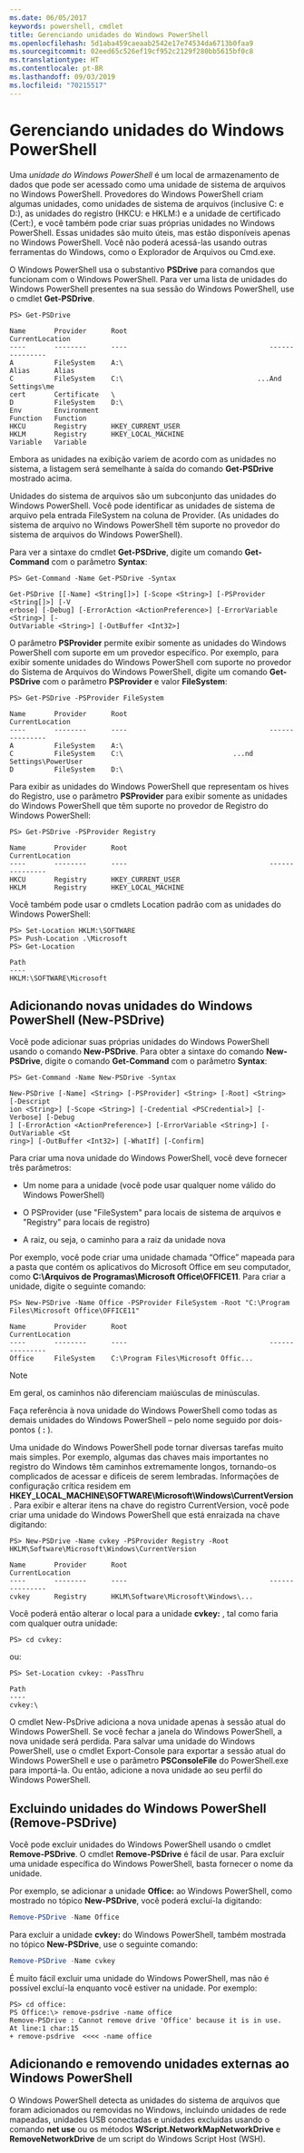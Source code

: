 ```yaml
---
ms.date: 06/05/2017
keywords: powershell, cmdlet
title: Gerenciando unidades do Windows PowerShell
ms.openlocfilehash: 5d1aba459caeaab2542e17e74534da6713b0faa9
ms.sourcegitcommit: 02eed65c526ef19cf952c2129f280bb5615bf0c8
ms.translationtype: HT
ms.contentlocale: pt-BR
ms.lasthandoff: 09/03/2019
ms.locfileid: "70215517"
---
```

# <a name="managing-windows-powershell-drives"></a>Gerenciando unidades do Windows PowerShell

Uma *unidade do Windows PowerShell* é um local de armazenamento de dados que pode ser acessado como uma unidade de sistema de arquivos no Windows PowerShell. Provedores do Windows PowerShell criam algumas unidades, como unidades de sistema de arquivos (inclusive C: e D:), as unidades do registro (HKCU: e HKLM:) e a unidade de certificado (Cert:), e você também pode criar suas próprias unidades no Windows PowerShell. Essas unidades são muito úteis, mas estão disponíveis apenas no Windows PowerShell. Você não poderá acessá-las usando outras ferramentas do Windows, como o Explorador de Arquivos ou Cmd.exe.

O Windows PowerShell usa o substantivo **PSDrive** para comandos que funcionam com o Windows PowerShell. Para ver uma lista de unidades do Windows PowerShell presentes na sua sessão do Windows PowerShell, use o cmdlet **Get-PSDrive**.

```
PS> Get-PSDrive

Name       Provider      Root                                   CurrentLocation
----       --------      ----                                   ---------------
A          FileSystem    A:\
Alias      Alias
C          FileSystem    C:\                                 ...And Settings\me
cert       Certificate   \
D          FileSystem    D:\
Env        Environment
Function   Function
HKCU       Registry      HKEY_CURRENT_USER
HKLM       Registry      HKEY_LOCAL_MACHINE
Variable   Variable
```

Embora as unidades na exibição variem de acordo com as unidades no sistema, a listagem será semelhante à saída do comando **Get-PSDrive** mostrado acima.

Unidades do sistema de arquivos são um subconjunto das unidades do Windows PowerShell. Você pode identificar as unidades de sistema de arquivo pela entrada FileSystem na coluna de Provider. (As unidades do sistema de arquivo no Windows PowerShell têm suporte no provedor do sistema de arquivos do Windows PowerShell).

Para ver a sintaxe do cmdlet **Get-PSDrive**, digite um comando **Get-Command** com o parâmetro **Syntax**:

```
PS> Get-Command -Name Get-PSDrive -Syntax

Get-PSDrive [[-Name] <String[]>] [-Scope <String>] [-PSProvider <String[]>] [-V
erbose] [-Debug] [-ErrorAction <ActionPreference>] [-ErrorVariable <String>] [-
OutVariable <String>] [-OutBuffer <Int32>]
```

O parâmetro **PSProvider** permite exibir somente as unidades do Windows PowerShell com suporte em um provedor específico. Por exemplo, para exibir somente unidades do Windows PowerShell com suporte no provedor do Sistema de Arquivos do Windows PowerShell, digite um comando **Get-PSDrive** com o parâmetro **PSProvider** e valor **FileSystem**:

```
PS> Get-PSDrive -PSProvider FileSystem

Name       Provider      Root                                   CurrentLocation
----       --------      ----                                   ---------------
A          FileSystem    A:\
C          FileSystem    C:\                           ...nd Settings\PowerUser
D          FileSystem    D:\
```

Para exibir as unidades do Windows PowerShell que representam os hives do Registro, use o parâmetro **PSProvider** para exibir somente as unidades do Windows PowerShell que têm suporte no provedor de Registro do Windows PowerShell:

```
PS> Get-PSDrive -PSProvider Registry

Name       Provider      Root                                   CurrentLocation
----       --------      ----                                   ---------------
HKCU       Registry      HKEY_CURRENT_USER
HKLM       Registry      HKEY_LOCAL_MACHINE
```

Você também pode usar o cmdlets Location padrão com as unidades do Windows PowerShell:

```
PS> Set-Location HKLM:\SOFTWARE
PS> Push-Location .\Microsoft
PS> Get-Location

Path
----
HKLM:\SOFTWARE\Microsoft
```

## <a name="adding-new-windows-powershell-drives-new-psdrive"></a>Adicionando novas unidades do Windows PowerShell (New-PSDrive)

Você pode adicionar suas próprias unidades do Windows PowerShell usando o comando **New-PSDrive**. Para obter a sintaxe do comando **New-PSDrive**, digite o comando **Get-Command** com o parâmetro **Syntax**:

```
PS> Get-Command -Name New-PSDrive -Syntax

New-PSDrive [-Name] <String> [-PSProvider] <String> [-Root] <String> [-Descript
ion <String>] [-Scope <String>] [-Credential <PSCredential>] [-Verbose] [-Debug
] [-ErrorAction <ActionPreference>] [-ErrorVariable <String>] [-OutVariable <St
ring>] [-OutBuffer <Int32>] [-WhatIf] [-Confirm]
```

Para criar uma nova unidade do Windows PowerShell, você deve fornecer três parâmetros:

- Um nome para a unidade (você pode usar qualquer nome válido do Windows PowerShell)

- O PSProvider (use "FileSystem" para locais de sistema de arquivos e "Registry" para locais de registro)

- A raiz, ou seja, o caminho para a raiz da unidade nova

Por exemplo, você pode criar uma unidade chamada “Office” mapeada para a pasta que contém os aplicativos do Microsoft Office em seu computador, como **C:\\Arquivos de Programas\\Microsoft Office\\OFFICE11**. Para criar a unidade, digite o seguinte comando:

```
PS> New-PSDrive -Name Office -PSProvider FileSystem -Root "C:\Program Files\Microsoft Office\OFFICE11"

Name       Provider      Root                                   CurrentLocation
----       --------      ----                                   ---------------
Office     FileSystem    C:\Program Files\Microsoft Offic...
```

> [!NOTE]
> Em geral, os caminhos não diferenciam maiúsculas de minúsculas.

Faça referência à nova unidade do Windows PowerShell como todas as demais unidades do Windows PowerShell – pelo nome seguido por dois-pontos ( **:** ).

Uma unidade do Windows PowerShell pode tornar diversas tarefas muito mais simples. Por exemplo, algumas das chaves mais importantes no registro do Windows têm caminhos extremamente longos, tornando-os complicados de acessar e difíceis de serem lembradas. Informações de configuração crítica residem em **HKEY_LOCAL_MACHINE\\SOFTWARE\\Microsoft\\Windows\\CurrentVersion**. Para exibir e alterar itens na chave do registro CurrentVersion, você pode criar uma unidade do Windows PowerShell que está enraizada na chave digitando:

```
PS> New-PSDrive -Name cvkey -PSProvider Registry -Root HKLM\Software\Microsoft\Windows\CurrentVersion

Name       Provider      Root                                   CurrentLocation
----       --------      ----                                   ---------------
cvkey      Registry      HKLM\Software\Microsoft\Windows\...
```

Você poderá então alterar o local para a unidade **cvkey:** , tal como faria com qualquer outra unidade:

```
PS> cd cvkey:
```

ou:

```
PS> Set-Location cvkey: -PassThru

Path
----
cvkey:\
```

O cmdlet New-PsDrive adiciona a nova unidade apenas à sessão atual do Windows PowerShell. Se você fechar a janela do Windows PowerShell, a nova unidade será perdida. Para salvar uma unidade do Windows PowerShell, use o cmdlet Export-Console para exportar a sessão atual do Windows PowerShell e use o parâmetro **PSConsoleFile** do PowerShell.exe para importá-la. Ou então, adicione a nova unidade ao seu perfil do Windows PowerShell.

## <a name="deleting-windows-powershell-drives-remove-psdrive"></a>Excluindo unidades do Windows PowerShell (Remove-PSDrive)

Você pode excluir unidades do Windows PowerShell usando o cmdlet **Remove-PSDrive**. O cmdlet **Remove-PSDrive** é fácil de usar. Para excluir uma unidade específica do Windows PowerShell, basta fornecer o nome da unidade.

Por exemplo, se adicionar a unidade **Office:** ao Windows PowerShell, como mostrado no tópico **New-PSDrive**, você poderá excluí-la digitando:

```powershell
Remove-PSDrive -Name Office
```

Para excluir a unidade **cvkey:** do Windows PowerShell, também mostrada no tópico **New-PSDrive**, use o seguinte comando:

```powershell
Remove-PSDrive -Name cvkey
```

É muito fácil excluir uma unidade do Windows PowerShell, mas não é possível excluí-la enquanto você estiver na unidade. Por exemplo:

```
PS> cd office:
PS Office:\> remove-psdrive -name office
Remove-PSDrive : Cannot remove drive 'Office' because it is in use.
At line:1 char:15
+ remove-psdrive  <<<< -name office
```

## <a name="adding-and-removing-drives-outside-windows-powershell"></a>Adicionando e removendo unidades externas ao Windows PowerShell

O Windows PowerShell detecta as unidades do sistema de arquivos que foram adicionados ou removidas no Windows, incluindo unidades de rede mapeadas, unidades USB conectadas e unidades excluídas usando o comando **net use** ou os métodos **WScript.NetworkMapNetworkDrive** e **RemoveNetworkDrive** de um script do Windows Script Host (WSH).
